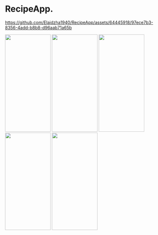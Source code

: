 RecipeApp.
==========


https://github.com/Elaidzha1940/RecipeApp/assets/64445918/97ece7b3-8356-4add-b8b8-d96aab71a65b

<img src="https://github.com/Elaidzha1940/RecipeApp/assets/64445918/974c3b8d-21ed-42df-ba1e-7b282df6e36a" width="150" height="320">
<img src="https://github.com/Elaidzha1940/RecipeApp/assets/64445918/72dd3c41-b956-4925-8f38-9601f7fb4784" width="150" height="320">
<img src="https://github.com/Elaidzha1940/RecipeApp/assets/64445918/7e4e11a6-e40c-420c-87e7-afdb113db4ab" width="150" height="320">
<img src="https://github.com/Elaidzha1940/RecipeApp/assets/64445918/95a03464-50bb-4290-bc12-6939643e2990" width="150" height="320">
<img src="https://github.com/Elaidzha1940/RecipeApp/assets/64445918/ca4a91ac-a96c-43fb-a7cd-8e09ae8e69a5" width="150" height="320">
